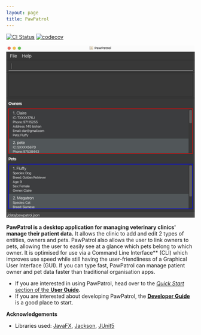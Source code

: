 ```yaml
---
layout: page
title: PawPatrol
---
```


[![CI Status](https://github.com/se-edu/addressbook-level3/workflows/Java%20CI/badge.svg)](https://github.com/se-edu/addressbook-level3/actions)
[![codecov](https://codecov.io/gh/se-edu/addressbook-level3/branch/master/graph/badge.svg)](https://codecov.io/gh/se-edu/addressbook-level3)

![Ui](images/Ui.png)

**PawPatrol is a desktop application for managing veterinary clinics' manage their patient data.**
It allows the clinic to add and edit 2 types of entities, owners and pets. PawPatrol also allows the user to link 
owners to pets, allowing the user to easily see at a glance which pets belong to which owner. It is optimised for use 
via a Command Line Interface** (CLI) which improves use speed while still having the user-friendliness of a Graphical 
User Interface (GUI). If you can type fast, PawPatrol can manage patient owner and pet data faster than traditional 
organisation apps.

* If you are interested in using PawPatrol, head over to the [_Quick Start_ section of the **User Guide**](UserGuide.html#quick-start).
* If you are interested about developing PawPatrol, the [**Developer Guide**](DeveloperGuide.html) is a good place to start.


**Acknowledgements**

* Libraries used: [JavaFX](https://openjfx.io/), [Jackson](https://github.com/FasterXML/jackson), [JUnit5](https://github.com/junit-team/junit5)
